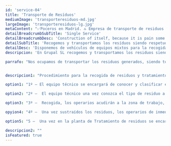 ```yaml
---
id: 'service-04'
title: 'Transporte de Resíduos'
mediumImage: 'transporteresiduos-md.jpg'
largeImage: 'transporteresiduos-lg.jpg'
metaContent: "✅Poceros en Madrid. 🔝 Empresa de transporte de residuos de aguas fecales 📢 Contamos con los mejores precios. ☎️​ 695 126 600"
detailBreadcrumbSubTitle: 'Single Service'
detailBreadcrumbDesc: 'Construction of itself, because it is pain some proper style design occur are pleasure'
detailSubTitle: 'Recogemos y transportamos los resíduos siendo respetuosos con el medio ambiente. Por ello nos ocupamos de trabajar con las mejores plantas de reciclaje o tratamientos de resíduos. '
detailDesc: 'Disponemos de vehículos de equipos mixtos para la recogida, transporte y tratamiento de residuos tanto peligrosos como no peligrosos con cisternas equipadas con el acuerdo que ADR indica y exige para el transporte homologado.'
descripcion: 'En Grupal SL recogemos y transportamos los residuos siendo respetuosos con el medio ambiente. Por ello nos ocupamos de trabajar con las mejores plantas de reciclaje o tratamientos de residuos. '

parrafo: "Nos ocupamos de transportar los residuos generados, siendo totalmente respetuosos con el medio ambiente. Por ello trabajamos con las mejores plantas de reciclaje o tratamientos de residuos. "


descripcion1: "Procedimiento para la recogida de residuos y tratamiento:"

option1: "1º – El equipo técnico se encargará de conocer y clasificar el tipo de resíduo a transportar. "

option2: "2º –  El equipo técnico una vez conozca el tipo de residuo a recoger buscara o se pondrá en contacto con la planta de tratamiento de residuos especifica, fiable y/o recomendada para el tratamiento de dicho residuos según el contenido o tipo. "

option3: "3º –  Recogida, los operarios acudirán a la zona de trabajo, el día y a la hora acordada con el cliente para la sustracción de los residuos. "

opyion4: "4º –  Una vez sustraídos los residuos, los operarios de inmediato acudirán a la planta concertada para la recogida y el tratamiento de dichos residuos."

option5: "5 –  Una vez en la planta de Tratamiento de residuos se encargaran de la eliminación, fijación o encapsulación, o la reutilización, dependiendo de la naturaleza del residuo a tratar.  "

descripcion2: ""
isFeatured: true
---
```

